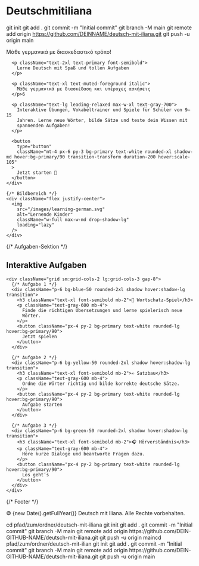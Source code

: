 # Deutschmitiliana
git init git add . git commit -m "Initial commit" git branch -M main git remote add origin https://github.com/DEINNAME/deutsch-mit-iliana.git git push -u origin main
      <p className="text-2xl text-muted-foreground italic">
        Μάθε γερμανικά με διασκεδαστικό τρόπο!
      </p>

      <p className="text-2xl text-primary font-semibold">
        Lerne Deutsch mit Spaß und tollen Aufgaben
      </p>

      <p className="text-xl text-muted-foreground italic">
        Μάθε γερμανικά με διασκέδαση και υπέροχες ασκήσεις
      </p>6

      <p className="text-lg leading-relaxed max-w-xl text-gray-700">
        Interaktive Übungen, Vokabeltrainer und Spiele für Schüler von 9–15
        Jahren. Lerne neue Wörter, bilde Sätze und teste dein Wissen mit
        spannenden Aufgaben!
      </p>

      <button
        type="button"
        className="mt-4 px-6 py-3 bg-primary text-white rounded-xl shadow-md hover:bg-primary/90 transition-transform duration-200 hover:scale-105"
      >
        Jetzt starten 🚀
      </button>
    </div>

    {/* Bildbereich */}
    <div className="flex justify-center">
      <img
        src="/images/learning-german.svg"
        alt="Lernende Kinder"
        className="w-full max-w-md drop-shadow-lg"
        loading="lazy"
      />
    </div>
  </section>

  {/* Aufgaben-Sektion */}
  <section className="py-20 px-6 bg-white">
    <h2 className="text-3xl font-bold text-center mb-10 text-primary">
      Interaktive Aufgaben
    </h2>

    <div className="grid sm:grid-cols-2 lg:grid-cols-3 gap-8">
      {/* Aufgabe 1 */}
      <div className="p-6 bg-blue-50 rounded-2xl shadow hover:shadow-lg transition">
        <h3 className="text-xl font-semibold mb-2">🧩 Wortschatz-Spiel</h3>
        <p className="text-gray-600 mb-4">
          Finde die richtigen Übersetzungen und lerne spielerisch neue
          Wörter.
        </p>
        <button className="px-4 py-2 bg-primary text-white rounded-lg hover:bg-primary/90">
          Jetzt spielen
        </button>
      </div>

      {/* Aufgabe 2 */}
      <div className="p-6 bg-yellow-50 rounded-2xl shadow hover:shadow-lg transition">
        <h3 className="text-xl font-semibold mb-2">✍️ Satzbau</h3>
        <p className="text-gray-600 mb-4">
          Ordne die Wörter richtig und bilde korrekte deutsche Sätze.
        </p>
        <button className="px-4 py-2 bg-primary text-white rounded-lg hover:bg-primary/90">
          Aufgabe starten
        </button>
      </div>

      {/* Aufgabe 3 */}
      <div className="p-6 bg-green-50 rounded-2xl shadow hover:shadow-lg transition">
        <h3 className="text-xl font-semibold mb-2">🎧 Hörverständnis</h3>
        <p className="text-gray-600 mb-4">
          Höre kurze Dialoge und beantworte Fragen dazu.
        </p>
        <button className="px-4 py-2 bg-primary text-white rounded-lg hover:bg-primary/90">
          Los geht’s
        </button>
      </div>
    </div>
  </section>

  {/* Footer */}
  <footer className="bg-gray-900 text-white py-8 text-center">
    <p className="text-lg font-medium">
      © {new Date().getFullYear()} Deutsch mit Iliana. Alle Rechte
      vorbehalten.
    </p>
  </footer>
</main>
cd pfad/zum/ordner/deutsch-mit-iliana
git init
git add .
git commit -m "Initial commit"
git branch -M main
git remote add origin https://github.com/DEIN-GITHUB-NAME/deutsch-mit-iliana.git
git push -u origin maincd pfad/zum/ordner/deutsch-mit-ilian
git init
git add .
git commit -m "Initial commit"
git branch -M main
git remote add origin https://github.com/DEIN-GITHUB-NAME/deutsch-mit-iliana.git
git push -u origin main
